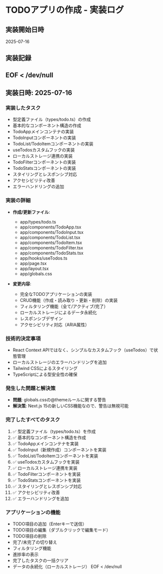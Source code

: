 # TODOアプリの作成 - 実装ログ

## 実装開始日時
2025-07-16

## 実装記録
EOF < /dev/null
---
## 実装日時: 2025-07-16

### 実装したタスク
- 型定義ファイル（types/todo.ts）の作成
- 基本的なコンポーネント構造の作成
- TodoAppメインコンテナの実装
- TodoInputコンポーネントの実装
- TodoList/TodoItemコンポーネントの実装  
- useTodosカスタムフックの実装
- ローカルストレージ連携の実装
- TodoFilterコンポーネントの実装
- TodoStatsコンポーネントの実装
- スタイリングとレスポンシブ対応
- アクセシビリティ改善
- エラーハンドリングの追加

### 実装の詳細
- **作成/更新ファイル**: 
  - app/types/todo.ts
  - app/components/TodoApp.tsx
  - app/components/TodoInput.tsx
  - app/components/TodoList.tsx
  - app/components/TodoItem.tsx
  - app/components/TodoFilter.tsx
  - app/components/TodoStats.tsx
  - app/hooks/useTodos.ts
  - app/page.tsx
  - app/layout.tsx
  - app/globals.css

- **変更内容**: 
  - 完全なTODOアプリケーションの実装
  - CRUD機能（作成・読み取り・更新・削除）の実装
  - フィルタリング機能（全て/アクティブ/完了）
  - ローカルストレージによるデータ永続化
  - レスポンシブデザイン
  - アクセシビリティ対応（ARIA属性）

### 技術的決定事項
- React Context APIではなく、シンプルなカスタムフック（useTodos）で状態管理
- ローカルストレージのエラーハンドリングを追加
- Tailwind CSSによるスタイリング
- TypeScriptによる型安全性の確保

### 発生した問題と解決策
- **問題**: globals.cssの@themeルールに関する警告
- **解決策**: Next.js 15の新しいCSS機能なので、警告は無視可能

### 完了したすべてのタスク
1. ✅ 型定義ファイル（types/todo.ts）を作成
2. ✅ 基本的なコンポーネント構造を作成
3. ✅ TodoAppメインコンテナを実装
4. ✅ TodoInput（新規作成）コンポーネントを実装
5. ✅ TodoList/TodoItemコンポーネントを実装
6. ✅ useTodosカスタムフックを実装
7. ✅ ローカルストレージ連携を実装
8. ✅ TodoFilterコンポーネントを実装
9. ✅ TodoStatsコンポーネントを実装
10. ✅ スタイリングとレスポンシブ対応
11. ✅ アクセシビリティ改善
12. ✅ エラーハンドリングを追加

### アプリケーションの機能
- TODO項目の追加（Enterキーで送信）
- TODO項目の編集（ダブルクリックで編集モード）
- TODO項目の削除
- 完了/未完了の切り替え
- フィルタリング機能
- 進捗率の表示
- 完了したタスクの一括クリア
- データの永続化（ローカルストレージ）
EOF < /dev/null